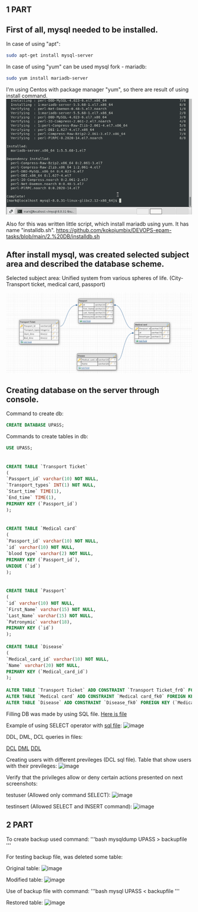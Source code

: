 ## 1 PART

## First of all, mysql needed to be installed.

In case of using "apt":
```sh
sudo apt-get install mysql-server
```

In case of using "yum" can be used mysql fork - mariadb:
```sh
sudo yum install mariadb-server
```

I'm using Centos with package manager "yum", so there are result of using install command.
![install](https://github.com/kokojumbix/DEVOPS-epam-tasks/blob/main/Screenshots/DB%20task/image.png)

Also for this was written little script, which install mariadb using yum. It has name "installdb.sh".
https://github.com/kokojumbix/DEVOPS-epam-tasks/blob/main/2.%20DB/installdb.sh

## After install mysql, was created selected subject area and described the database scheme.

Selected subject area: Unified system from various spheres of life. (City-Transport ticket, medical card, passport)

![database_scheme](https://github.com/kokojumbix/DEVOPS-epam-tasks/blob/main/Screenshots/DB%20task/DB_designer_task_1_scheme.png)


## Creating database on the server through console.

Command to create db:
```sql
CREATE DATABASE UPASS;
```
Commands to create tables in db:
```sql
USE UPASS;


CREATE TABLE `Transport Ticket` 
(
`Passport_id` varchar(10) NOT NULL,
`Transport_types` INT(1) NOT NULL,
`Start_time` TIME(1),
`End_time` TIME(1),
PRIMARY KEY (`Passport_id`)
);


CREATE TABLE `Medical card` 
(
`Passport_id` varchar(10) NOT NULL,
`id` varchar(10) NOT NULL,
`blood type` varchar(2) NOT NULL,
PRIMARY KEY (`Passport_id`),
UNIQUE (`id`)
);


CREATE TABLE `Passport` 
(
`id` varchar(10) NOT NULL,
`First_Name` varchar(15) NOT NULL,
`Last_Name` varchar(15) NOT NULL,
`Patronymic` varchar(18),
PRIMARY KEY (`id`)
);

CREATE TABLE `Disease`
(
`Medical_card_id` varchar(10) NOT NULL,
`Name` varchar(20) NOT NULL,
PRIMARY KEY (`Medical_card_id`)
);

ALTER TABLE `Transport Ticket` ADD CONSTRAINT `Transport Ticket_fr0` FOREIGN KEY (`Passport_id`) REFERENCES Passport(`id`);
ALTER TABLE `Medical card` ADD CONSTRAINT `Medical card_fk0` FOREIGN KEY (`Passport_id`) REFERENCES `Passport` (`id`);
ALTER TABLE `Disease` ADD CONSTRAINT `Disease_fk0` FOREIGN KEY (`Medical_card_id`) REFERENCES `Medical card` (`id`);
```
Filling DB was made by using SQL file. [Here is file](https://github.com/kokojumbix/DEVOPS-epam-tasks/blob/main/2.%20DB/filldb.sql)

Example of using SELECT operator with [sql file](https://github.com/kokojumbix/DEVOPS-epam-tasks/blob/main/2.%20DB/selectdb.sql):
![image](https://user-images.githubusercontent.com/113692759/211839980-e58d0855-b4cd-4a1c-9ef7-09a013c5a7da.png)

DDL, DML, DCL queries in files:

[DCL](https://github.com/kokojumbix/DEVOPS-epam-tasks/blob/219c080e95476d76ac14f50a63031c445a436449/2.%20DB/DCLexample.sql)
[DML](https://github.com/kokojumbix/DEVOPS-epam-tasks/blob/219c080e95476d76ac14f50a63031c445a436449/2.%20DB/DMLexample.sql)
[DDL](https://github.com/kokojumbix/DEVOPS-epam-tasks/blob/219c080e95476d76ac14f50a63031c445a436449/2.%20DB/DDLexample.sql)

Creating users with different previleges (DCL sql file). Table that show users with their previleges:
![image](https://user-images.githubusercontent.com/113692759/212552972-c5a88890-a434-4cad-b65e-495d154ae028.png)


Verify that the privileges
allow or deny certain actions presented on next screenshots:

testuser (Allowed only command SELECT):
![image](https://user-images.githubusercontent.com/113692759/212553268-6b6bacbe-54f0-4854-b8cc-5702425c1e2d.png)

testinsert (Allowed SELECT and INSERT command):
![image](https://user-images.githubusercontent.com/113692759/212553348-85c52a23-78d6-4587-87a6-e307a8da3ed0.png)


## 2 PART

To create backup used command:
'''bash
mysqldump UPASS > backupfile
'''

For testing backup file, was deleted some table:

Original table:
![image](https://user-images.githubusercontent.com/113692759/212554682-7c4584c2-f5c8-4587-ae34-8c7f13f15dfb.png)

Modified table:
![image](https://user-images.githubusercontent.com/113692759/212554778-dcb5ff0e-1e46-4e06-ae19-12a9d0bef69d.png)

Use of backup file with command:
'''bash
mysql UPASS < backupfile
'''

Restored table:
![image](https://user-images.githubusercontent.com/113692759/212554957-5ac077a5-261b-4bc6-9312-af314d234d91.png)




